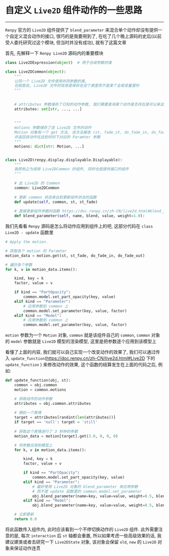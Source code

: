 # 自定义 `Live2D` 组件动作的一些思路

---

`Renpy` 官方的 `Live2D` 组件提供了 `blend_parameter` 来混合单个动作却没有提供一个自定义混合动作的接口, 很巧的是我要用到了, 在吃了几个晚上源码的史后(以前受人委托研究过这个模块, 但当时并没有成功), 就有了这篇文章

首先, 先解释一下 `Renpy Live2D` 源码内的重要模块

```python
class Live2DExpression(object)  # 用于合成参数的类

class Live2DCommon(object):  
    """
    让同一个 Live2D 文件使用共同参数的类,
    也就是说, Live2D 文件的信息是保存在这个类里而不是某个全局变量里的
    """
    
    
    # attributes 参数储存了已知的动作参数, 我们需要查询某个动作是否存在是可以来这里查询
    attributes: set[str, ..., ...]
    
    
    """
    motions 参数储存了该 Live2D 文件的动作
    Motion 对象有一个 get 方法, 该方法接收 (st, fade_st, do_fade_in, do_fade_out) 这些参数
    并返回该动作在这些时间下对应的 Paramter 参数
    """
    motions: dict[str: Motion, ...]


class Live2D(renpy.display.displayable.Displayable):
    """
    我愿称之为调用 Live2DCommon 的组件, 同时也是提供接口的组件
    """
    
    # 此 Live2D 的 Common
    common: Live2DCommon
    
    # 更新 common 状态来达到更新组件状态的函数
    def update(self, common, st, st_fade)
    
    # 直接更新组件参数的函数 https://doc.renpy.cn/zh-CN/live2d.html#blend_parameter
    def blend_parameter(self, name, blend, value, weight=1.0):
```

我们先看看 `Renpy` 源码是怎么将动作应用到组件上的吧, 这部分代码在 `class Live2D - update` 函数里

```python
# Apply the motion.

# 获取各个 motion 的 Paramter
motion_data = motion.get(st, st_fade, do_fade_in, do_fade_out)

# 遍历各个参数
for k, v in motion_data.items():

    kind, key = k
    factor, value = v

    if kind == "PartOpacity":
        common.model.set_part_opacity(key, value)
    elif kind == "Parameter":
        # 应用参数到 common 上
        common.model.set_parameter(key, value, factor)
    elif kind == "Model":
        # 应用参数到 common 上
        common.model.set_parameter(key, value, factor)
```

`motion` 参数为一个 `Motion` 对象, `common` 就是该组件自己的 `common`, `common` 对象的 `model` 参数就是 `Live2D` 模型的渲染模型, 这里是把参数逐个应用到该模型上

看懂了上面的内容, 我们就可以自己实现一个改变动作的效果了, 我们可以通过传入 `update_function`(https://doc.renpy.cn/zh-CN/live2d.html#Live2D 下的 `update_function` ) 来修改动作的效果, 这个函数的结算发生在上面的代码之后, 例如:

```python
def update_function(obj, st):
    common = obj.common
    motion = common.motions

    # 获取组件的动作参数
    attributes = obj.common.attributes
    
    # 随机一个表情
    target = attributes[randint(len(attributes))]
    if target == 'null': target = 'still'
    
    # 获取这个表情进行了 3 秒钟的参数
    motion_data = motion[target].get(3.0, 0, 0, 0)

    # 将参数应用到模型上
    for k, v in motion_data.items():

        kind, key = k
        factor, value = v

        if kind == "PartOpacity":
            common.model.set_part_opacity(key, value)
        elif kind == "Parameter":
            # 最好使用 Live2D 对象的 blend_parameter 来应用参数
            # 而不是 update 函数里的 common.model.set_parameter
            obj.blend_parameter(name=key, value=value, weight=0.5, blend="Add")
        elif kind == "Model":
            obj.blend_parameter(name=key, value=value, weight=0.5, blend="Add")

    # 立即更新
    return 0.0
```

将此函数传入组件内, 此时应该看到一个不停切换动作的 `Live2D` 组件. 此外需要注意的是, 每次 `interaction` 后 `st` 轴都会重置, 所以如果考虑一些高级效果的话, 我建议建类或者去研究一下 `Live2DState` 对象, 该对象会保留 `old`, `new` 的 `Live2D` 对象来保证动作连贯